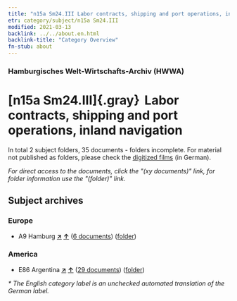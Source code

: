 ```yaml
---
title: "n15a Sm24.III Labor contracts, shipping and port operations, inland navigation"
etr: category/subject/n15a Sm24.III
modified: 2021-03-13
backlink: ../../about.en.html
backlink-title: "Category Overview"
fn-stub: about
---
```


### Hamburgisches Welt-Wirtschafts-Archiv (HWWA)
# [n15a Sm24.III]{.gray}&#8201; Labor contracts, shipping and port operations, inland navigation&#160; 





In total 2 subject folders, 35 documents - folders incomplete.
For material not published as folders, please check the [digitized films](/film/h1_sh) (in German).

_For direct access to the documents, click the "(xy documents)" link, for folder information use the "(folder)" link._

## Subject archives



### Europe

- A9 Hamburg [**&nearr;**](../../../geo/i/140905/about.en.html "Hamburg (all folders)") [**&uarr;**](../../../geo/about.en.html#A9 "Country category system") (<a href="https://pm20.zbw.eu/dfgview/sh/140905,145229" title="about: Hamburg : Labor contracts, shipping and port operations, inland navigation" target="_blank">6 documents</a>) ([folder](http://purl.org/pressemappe20/folder/sh/140905,145229))

### America

- E86 Argentina [**&nearr;**](../../../geo/i/141692/about.en.html "Argentina (all folders)") [**&uarr;**](../../../geo/about.en.html#E86 "Country category system") (<a href="https://pm20.zbw.eu/dfgview/sh/141692,145229" title="about: Argentina : Labor contracts, shipping and port operations, inland navigation" target="_blank">29 documents</a>) ([folder](http://purl.org/pressemappe20/folder/sh/141692,145229))


_* The English category label is an unchecked automated translation of the German label._

